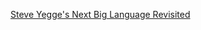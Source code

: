 ﻿[Steve Yegge's Next Big Language Revisited](http://lebo.io/2015/03/02/steve-yegges-next-big-language-revisited.html)

